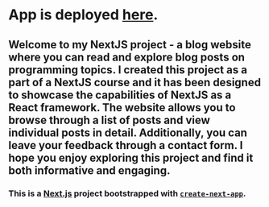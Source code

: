 # App is deployed [here](https://nextjs-blog-website-six.vercel.app/).

## Welcome to my NextJS project - a blog website where you can read and explore blog posts on programming topics. I created this project as a part of a NextJS course and it has been designed to showcase the capabilities of NextJS as a React framework. The website allows you to browse through a list of posts and view individual posts in detail. Additionally, you can leave your feedback through a contact form. I hope you enjoy exploring this project and find it both informative and engaging.

### This is a [Next.js](https://nextjs.org/) project bootstrapped with [`create-next-app`](https://github.com/vercel/next.js/tree/canary/packages/create-next-app).
